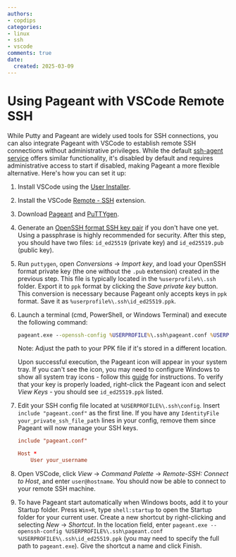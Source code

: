 ```yaml
---
authors:
- copdips
categories:
- linux
- ssh
- vscode
comments: true
date:
  created: 2025-03-09
---
```


# Using Pageant with VSCode Remote SSH

While Putty and Pageant are widely used tools for SSH connections, you can also integrate Pageant with VSCode to establish remote SSH connections without administrative privileges. While the default [ssh-agent service](https://learn.microsoft.com/en-us/windows-server/administration/openssh/openssh_keymanagement) offers similar functionality, it's disabled by default and requires administrative access to start if disabled, making Pageant a more flexible alternative. Here's how you can set it up:

<!-- more -->

1. Install VSCode using the [User Installer](https://code.visualstudio.com/docs/?dv=win32arm64user).
2. Install the VSCode [Remote - SSH](https://marketplace.visualstudio.com/items?itemName=ms-vscode-remote.remote-ssh) extension.
3. Download [Pageant](https://the.earth.li/~sgtatham/putty/latest/w64/pageant.exe) and [PuTTYgen](https://the.earth.li/~sgtatham/putty/latest/w64/puttygen.exe).
4. Generate an [OpenSSH format SSH key pair](https://docs.github.com/en/authentication/connecting-to-github-with-ssh/generating-a-new-ssh-key-and-adding-it-to-the-ssh-agent#generating-a-new-ssh-key) if you don't have one yet. Using a passphrase is highly recommended for security. After this step, you should have two files: `id_ed25519` (private key) and `id_ed25519.pub` (public key).
5. Run `puttygen`, open *Conversions* -> *Import key*, and load your OpenSSH format private key (the one without the `.pub` extension) created in the previous step. This file is typically located in the `%userprofile%\.ssh` folder. Export it to `ppk` format by clicking the *Save private key* button. This conversion is necessary because Pageant only accepts keys in `ppk` format. Save it as `%userprofile%\.ssh\id_ed25519.ppk`.
6. Launch a terminal (cmd, PowerShell, or Windows Terminal) and execute the following command:

    ```cmd
    pageant.exe --openssh-config %USERPROFILE%\.ssh\pageant.conf %USERPROFILE%\.ssh\id_ed25519.ppk
    ```

    Note: Adjust the path to your PPK file if it's stored in a different location.

    Upon successful execution, the Pageant icon will appear in your system tray. If you can't see the icon, you may need to configure Windows to show all system tray icons - follow this [guide](https://www.geeksforgeeks.org/show-all-icons-in-system-tray-on-windows/) for instructions. To verify that your key is properly loaded, right-click the Pageant icon and select *View Keys* - you should see `id_ed25519.ppk` listed.

7. Edit your SSH config file located at `%USERPROFILE%\.ssh\config`. Insert `include "pageant.conf"` as the first line. If you have any `IdentityFile your_private_ssh_file_path` lines in your config, remove them since Pageant will now manage your SSH keys.

    ```conf title="A simple example for %USERPROFILE%\.ssh\config"
    include "pageant.conf"

    Host *
        User your_username
    ```

8. Open VSCode, click *View* -> *Command Palette* -> *Remote-SSH: Connect to Host*, and enter `user@hostname`. You should now be able to connect to your remote SSH machine.
9. To have Pageant start automatically when Windows boots, add it to your Startup folder. Press `Win+R`, type `shell:startup` to open the Startup folder for your current user. Create a new shortcut by right-clicking and selecting *New* -> *Shortcut*. In the location field, enter `pageant.exe --openssh-config %USERPROFILE%\.ssh\pageant.conf %USERPROFILE%\.ssh\id_ed25519.ppk` (you may need to specify the full path to `pageant.exe`). Give the shortcut a name and click Finish.
